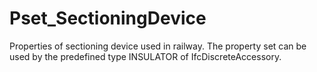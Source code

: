 # Pset_SectioningDevice

Properties of sectioning device used in railway. The property set can be used by the predefined type INSULATOR of IfcDiscreteAccessory.
<!-- end of short definition -->

